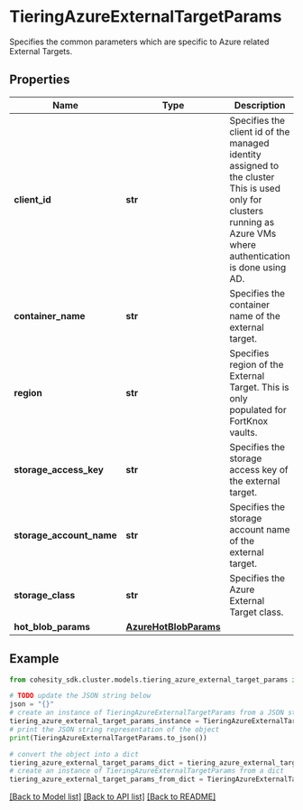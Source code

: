 # TieringAzureExternalTargetParams

Specifies the common parameters which are specific to Azure related External Targets.

## Properties

Name | Type | Description | Notes
------------ | ------------- | ------------- | -------------
**client_id** | **str** | Specifies the client id of the managed identity assigned to the cluster This is used only for clusters running as Azure VMs where authentication is done using AD. | [optional] 
**container_name** | **str** | Specifies the container name of the external target. | 
**region** | **str** | Specifies region of the External Target. This is only populated for FortKnox vaults. | [optional] 
**storage_access_key** | **str** | Specifies the storage access key of the external target. | [optional] 
**storage_account_name** | **str** | Specifies the storage account name of the external target. | 
**storage_class** | **str** | Specifies the Azure External Target class. | 
**hot_blob_params** | [**AzureHotBlobParams**](AzureHotBlobParams.md) |  | [optional] 

## Example

```python
from cohesity_sdk.cluster.models.tiering_azure_external_target_params import TieringAzureExternalTargetParams

# TODO update the JSON string below
json = "{}"
# create an instance of TieringAzureExternalTargetParams from a JSON string
tiering_azure_external_target_params_instance = TieringAzureExternalTargetParams.from_json(json)
# print the JSON string representation of the object
print(TieringAzureExternalTargetParams.to_json())

# convert the object into a dict
tiering_azure_external_target_params_dict = tiering_azure_external_target_params_instance.to_dict()
# create an instance of TieringAzureExternalTargetParams from a dict
tiering_azure_external_target_params_from_dict = TieringAzureExternalTargetParams.from_dict(tiering_azure_external_target_params_dict)
```
[[Back to Model list]](../README.md#documentation-for-models) [[Back to API list]](../README.md#documentation-for-api-endpoints) [[Back to README]](../README.md)


